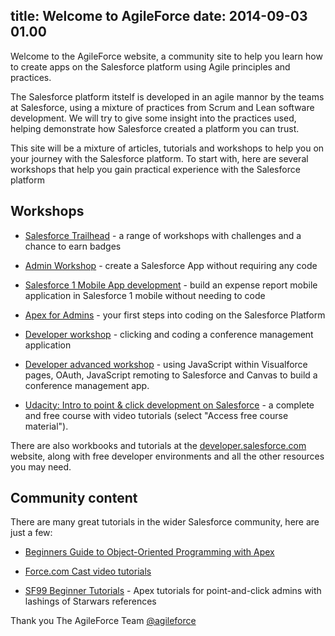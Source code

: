 title: Welcome to AgileForce
date: 2014-09-03 01.00
---
Welcome to the AgileForce website, a community site to help you learn how to create apps on the Salesforce platform using Agile principles and practices.

The Salesforce platform itstelf is developed in an agile mannor by the teams at Salesforce, using a mixture of practices from Scrum and Lean software development.  We will try to give some insight into the practices used, helping demonstrate how Salesforce created a platform you can trust.

This site will be a mixture of articles, tutorials and workshops to help you on your journey with the Salesforce platform.  To start with, here are several workshops that help you gain practical experience with the Salesforce platform

<!-- more -->

## Workshops

* [Salesforce Trailhead](https://developer.salesforce.com/trailhead) - a range of workshops with challenges and a chance to earn badges

* [Admin Workshop](http://jr0cket.co.uk/salesforce-admin-workshop/) - create a Salesforce App without requiring any code

* [Salesforce 1 Mobile App development](http://ccoenraets.github.io/salesforce1-app-tutorial/) - build an expense report mobile application in Salesforce 1 mobile without needing to code

* [Apex for Admins](http://jr0cket.co.uk/salesforce-apex-for-admins-workshop/) - your first steps into coding on the Salesforce Platform

* [Developer workshop](http://ccoenraets.github.io/salesforce-developer-workshop/) - clicking and coding a conference management application 

* [Developer advanced workshop](http://ccoenraets.github.io/salesforce-developer-advanced/) - using JavaScript within Visualforce pages, OAuth, JavaScript remoting to Salesforce and Canvas to build a conference management app.

* [Udacity: Intro to point & click development on Salesforce](https://www.udacity.com/course/ud162) - a complete and free course with video tutorials (select "Access free course material").

There are also workbooks and tutorials at the [developer.salesforce.com](https://developer.salesforce.com) website, along with free developer environments and all the other resources you may need.

## Community content

There are many great tutorials in the wider Salesforce community, here are just a few:

* [Beginners Guide to Object-Oriented Programming with Apex](http://th3silverlining.com/2014/06/06/a-beginners-guide-to-object-oriented-programming-with-apex/)

* [Force.com Cast video tutorials](http://paulbattisson.com/category/salesforce/force-com-cast/)

* [SF99 Beginner Tutorials](http://www.sfdc99.com/beginner-tutorials/) - Apex tutorials for point-and-click admins with lashings of Starwars references

Thank you
The AgileForce Team
[@agileforce](https://twitter.com/agileforce)

